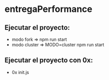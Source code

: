 # entregaPerformance
## Ejecutar el proyecto:
- modo fork => npm run start
- modo cluster => MODO=cluster npm run start
## Ejecutar el proyecto con 0x:
- 0x init.js


